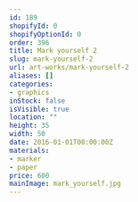 ```yaml
---
id: 189
shopifyId: 0
shopifyOptionId: 0
order: 396
title: Mark yourself 2
slug: mark-yourself-2
url: art-works/mark-yourself-2
aliases: []
categories:
- graphics
inStock: false
isVisible: true
location: ""
height: 35
width: 50
date: 2016-01-01T00:00:00Z
materials:
- marker
- paper
price: 600
mainImage: mark_yourself.jpg
---
```

